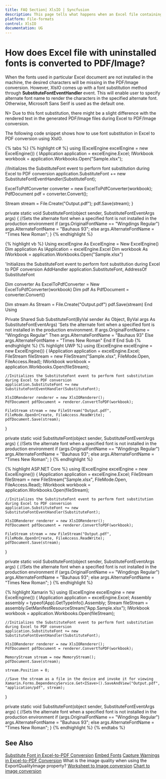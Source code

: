 ```yaml
---
title: FAQ Section| XlsIO | Syncfusion
description: This page tells what happens when an Excel file containing uninstalled fonts is converted to PDF/Image using XlsIO.
platform: File-formats
control: XlsIO
documentation: UG
---
```


# How does Excel file with uninstalled fonts is converted to PDF/Image?

When the fonts used in particular Excel document are not installed in the machine, the desired characters will be missing in the PDF/Image conversion. However, XlsIO comes up with a font substitution method through **SubstituteFontEventHandler** event. This will enable user to specify alternate font name to render the characters in the specified alternate font. Otherwise, Microsoft Sans Serif is used as the default one.

N> Due to this font substitution, there might be a slight difference with the rendered text in the generated PDF/Image files during Excel to PDF/Image conversion.

The following code snippet shows how to use font substitution in Excel to PDF conversion using XlsIO.

{% tabs %}
{% highlight c# %}
using (ExcelEngine excelEngine = new ExcelEngine())
{
  IApplication application = excelEngine.Excel;
  IWorkbook workbook = application.Workbooks.Open("Sample.xlsx");

  //Initializes the SubstituteFont event to perform font substitution during Excel to PDF conversion
  application.SubstituteFont += new SubstituteFontEventHandler(SubstituteFont);

  ExcelToPdfConverter converter = new ExcelToPdfConverter(workbook);
  PdfDocument pdf = converter.Convert();

  Stream stream = File.Create("Output.pdf");
  pdf.Save(stream);
}

private static void SubstituteFont(object sender, SubstituteFontEventArgs args)
{
  //Sets the alternate font when a specified font is not installed in the production environment
  if (args.OriginalFontName == "Wingdings Regular")
	args.AlternateFontName = "Bauhaus 93";
  else
	args.AlternateFontName = "Times New Roman";
}
{% endhighlight %}

{% highlight vb %}
Using excelEngine As ExcelEngine = New ExcelEngine()
  Dim application As IApplication = excelEngine.Excel
  Dim workbook As IWorkbook = application.Workbooks.Open("Sample.xlsx")

  'Initializes the SubstituteFont event to perform font substitution during Excel to PDF conversion
  AddHandler application.SubstituteFont, AddressOf SubstituteFont

  Dim converter As ExcelToPdfConverter = New ExcelToPdfConverter(workbook)
  Dim pdf As PdfDocument = converter.Convert()

  Dim stream As Stream = File.Create("Output.pdf")
  pdf.Save(stream)
End Using

Private Shared Sub SubstituteFont(ByVal sender As Object, ByVal args As SubstituteFontEventArgs)
  'Sets the alternate font when a specified font is not installed in the production environment.
  If args.OriginalFontName = "Wingdings Regular" Then
	args.AlternateFontName = "Bauhaus 93"
  Else
	args.AlternateFontName = "Times New Roman"
  End If
End Sub
{% endhighlight %}
{% highlight UWP %}
using (ExcelEngine excelEngine = new ExcelEngine())
{
    IApplication application = excelEngine.Excel;
    FileStream fileStream = new FileStream("Sample.xlsx", FileMode.Open, FileAccess.Read);
    IWorkbook workbook = application.Workbooks.Open(fileStream);

    //Initializes the SubstituteFont event to perform font substitution during Excel to PDF conversion
    application.SubstituteFont += new SubstituteFontEventHandler(SubstituteFont);

    XlsIORenderer renderer = new XlsIORenderer();
    PdfDocument pdfDocument = renderer.ConvertToPDF(workbook);

    FileStream stream = new FileStream("Output.pdf", FileMode.OpenOrCreate, FileAccess.ReadWrite);
    pdfDocument.Save(stream);
}

private static void SubstituteFont(object sender, SubstituteFontEventArgs args)
{
    //Sets the alternate font when a specified font is not installed in the production environment
    if (args.OriginalFontName == "Wingdings Regular")
        args.AlternateFontName = "Bauhaus 93";
    else
        args.AlternateFontName = "Times New Roman";
}
{% endhighlight %}

{% highlight ASP.NET Core %}
using (ExcelEngine excelEngine = new ExcelEngine())
{
    IApplication application = excelEngine.Excel;
    FileStream fileStream = new FileStream("Sample.xlsx", FileMode.Open, FileAccess.Read);
    IWorkbook workbook = application.Workbooks.Open(fileStream);

    //Initializes the SubstituteFont event to perform font substitution during Excel to PDF conversion
    application.SubstituteFont += new SubstituteFontEventHandler(SubstituteFont);

    XlsIORenderer renderer = new XlsIORenderer();
    PdfDocument pdfDocument = renderer.ConvertToPDF(workbook);

    FileStream stream = new FileStream("Output.pdf", FileMode.OpenOrCreate, FileAccess.ReadWrite);
    pdfDocument.Save(stream);
}

private static void SubstituteFont(object sender, SubstituteFontEventArgs args)
{
    //Sets the alternate font when a specified font is not installed in the production environment
    if (args.OriginalFontName == "Wingdings Regular")
        args.AlternateFontName = "Bauhaus 93";
    else
        args.AlternateFontName = "Times New Roman";
}
{% endhighlight %}

{% highlight Xamarin %}
using (ExcelEngine excelEngine = new ExcelEngine())
{
    IApplication application = excelEngine.Excel;
    Assembly assembly = typeof(App).GetTypeInfo().Assembly;
    Stream fileStream = assembly.GetManifestResourceStream("App.Sample.xlsx");
    IWorkbook workbook = application.Workbooks.Open(fileStream);

    //Initializes the SubstituteFont event to perform font substitution during Excel to PDF conversion
    application.SubstituteFont += new SubstituteFontEventHandler(SubstituteFont);

    XlsIORenderer renderer = new XlsIORenderer();
    PdfDocument pdfDocument = renderer.ConvertToPDF(workbook);

    MemoryStream stream = new MemoryStream();
    pdfDocument.Save(stream);

    stream.Position = 0;

    //Save the stream as a file in the device and invoke it for viewing
    Xamarin.Forms.DependencyService.Get<ISave>().SaveAndView("Output.pdf", "application/pdf", stream);
}

private static void SubstituteFont(object sender, SubstituteFontEventArgs args)
{
    //Sets the alternate font when a specified font is not installed in the production environment
    if (args.OriginalFontName == "Wingdings Regular")
        args.AlternateFontName = "Bauhaus 93";
    else
        args.AlternateFontName = "Times New Roman";
}
{% endhighlight %}
{% endtabs %}

## See Also

[Substitute Font in Excel-to-PDF Conversion](https://help.syncfusion.com/file-formats/xlsio/excel-to-pdf-conversion#substitute-font-in-excel-to-pdf-conversion)
[Embed Fonts](https://help.syncfusion.com/file-formats/xlsio/excel-to-pdf-converter-settings#embed-fonts)
[Capture Warnings in Excel-to-PDF Conversion](https://help.syncfusion.com/file-formats/xlsio/excel-to-pdf-converter-settings#capture-warnings-in-excel-to-pdf-conversion)
What is the image quality when using the ExportQualityImage property?
[Worksheet to Image conversion](https://help.syncfusion.com/file-formats/xlsio/worksheet-to-image-conversion)
[Chart to image conversion](https://help.syncfusion.com/file-formats/xlsio/chart-to-image-conversion)

